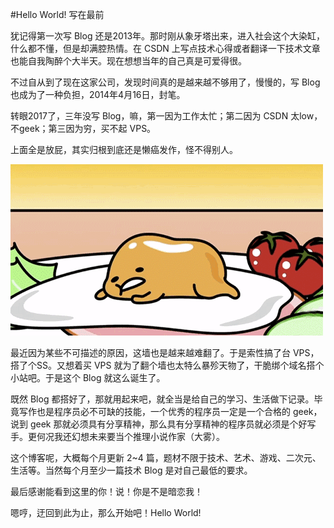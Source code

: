 #Hello World! 写在最前

犹记得第一次写 Blog 还是2013年。那时刚从象牙塔出来，进入社会这个大染缸，什么都不懂，但是却满腔热情。在 CSDN 上写点技术心得或者翻译一下技术文章也能自我陶醉个大半天。现在想想当年的自己真是可爱得很。

不过自从到了现在这家公司，发现时间真的是越来越不够用了，慢慢的，写 Blog 也成为了一种负担，2014年4月16日，封笔。

转眼2017了，三年没写 Blog，嘛，第一因为工作太忙；第二因为 CSDN 太low，不geek；第三因为穷，买不起 VPS。

上面全是放屁，其实归根到底还是懒癌发作，怪不得别人。

![](../assets/2017-09-07/lanai.gif)

最近因为某些不可描述的原因，这墙也是越来越难翻了。于是索性搞了台 VPS，搭了个SS。又想着买 VPS 就为了翻个墙也太特么暴殄天物了，干脆绑个域名搭个小站吧。于是这个 Blog 就这么诞生了。

既然 Blog 都搭好了，那就用起来吧，就全当是给自己的学习、生活做下记录。毕竟写作也是程序员必不可缺的技能，一个优秀的程序员一定是一个合格的 geek，说到 geek 那就必须具有分享精神，那么具有分享精神的程序员就必须是个好写手。更何况我还幻想未来要当个推理小说作家（大雾）。

这个博客呢，大概每个月更新 2~4 篇，题材不限于技术、艺术、游戏、二次元、生活等。当然每个月至少一篇技术 Blog 是对自己最低的要求。

最后感谢能看到这里的你！说！你是不是暗恋我！

嗯哼，迂回到此为止，那么开始吧！Hello World!